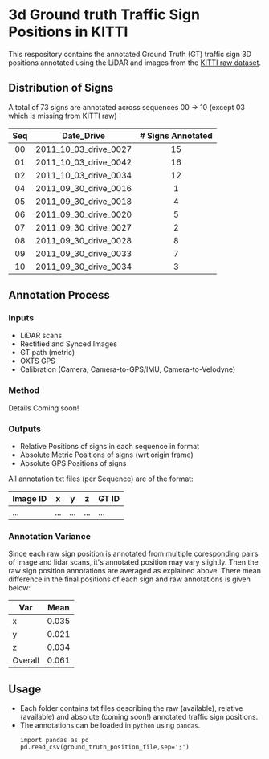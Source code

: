 # 3d Ground truth Traffic Sign Positions in KITTI

This respository contains the annotated Ground Truth (GT) traffic sign 3D positions annotated using the LiDAR and images from the [KITTI raw dataset](http://www.cvlibs.net/datasets/kitti/raw_data.php).

## Distribution of Signs
A total of 73 signs are annotated across sequences 00 -> 10 (except 03 which is missing from KITTI raw) 

| Seq |       Date_Drive      | # Signs Annotated |
|:---:|:---------------------:|:-----------------:|
|  00 | 2011_10_03_drive_0027 |         15        |
|  01 | 2011_10_03_drive_0042 |         16        |
|  02 | 2011_10_03_drive_0034 |         12        |
|  04 | 2011_09_30_drive_0016 |         1         |
|  05 | 2011_09_30_drive_0018 |         4         |
|  06 | 2011_09_30_drive_0020 |         5         |
|  07 | 2011_09_30_drive_0027 |         2         |
|  08 | 2011_09_30_drive_0028 |         8         |
|  09 | 2011_09_30_drive_0033 |         7         |
|  10 | 2011_09_30_drive_0034 |         3         |

## Annotation Process

### Inputs 
* LiDAR scans
* Rectified and Synced Images
* GT path (metric)
* OXTS GPS
* Calibration (Camera, Camera-to-GPS/IMU, Camera-to-Velodyne)

### Method
Details Coming soon!

### Outputs
* Relative Positions of signs in each sequence in format
* Absolute Metric Positions of signs (wrt origin frame)
* Absolute GPS Positions of signs

All annotation txt files (per Sequence) are of the format:

| Image ID | x   | y   | z   | GT ID |
|----------|-----|-----|-----|-----------|
| ...      | ... | ... | ... | ...       |

### Annotation Variance
Since each raw sign position is annotated from multiple coresponding pairs of image and lidar scans, it's annotated position may vary slightly. Then the raw sign position annotations are averaged as explained above. There mean difference in the final positions of each sign and raw annotations is given below:

| Var     | Mean  |
|---------|-------|
| x       | 0.035 |
| y       | 0.021 |
| z       | 0.034 |
| Overall | 0.061 |

## Usage
* Each folder contains txt files describing the raw (available), relative (available) and absolute (coming soon!) annotated traffic sign positions. 
* The annotations can be loaded in `python` using `pandas`. 
  ```
  import pandas as pd
  pd.read_csv(ground_truth_position_file,sep=';')
  ```
